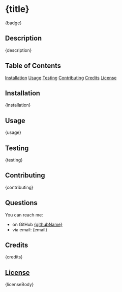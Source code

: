 # {title}

{badge}

## Description

{description}

## Table of Contents

[Installation](#installation)
[Usage](#usage)
[Testing](#testing)
[Contributing](#contributing)
[Credits](#credits)
[License](#license)

## Installation

{installation}

## Usage

{usage}

## Testing

{testing}

## Contributing

{contributing}

## Questions

You can reach me:

- on GitHub [{githubName}]({githubURL})
- via email: {email}

## Credits

{credits}

## [License]({licenseURL})

{licenseBody}
